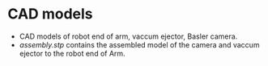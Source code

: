 # CAD models
- CAD models of robot end of arm, vaccum ejector, Basler camera. 
- *assembly.stp* contains the assembled model of the camera and vaccum ejector to the robot end of Arm.
